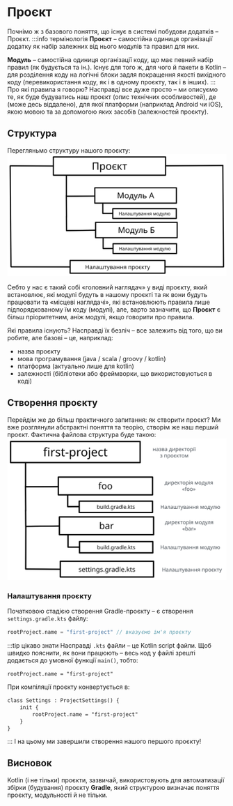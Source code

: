 # Проєкт
Почнімо ж з базового поняття, що існує в системі побудови додатків – Проєкт.
:::info термінологія
**Проєкт** – самостійна одиниця організації додатку як набір залежних від нього модулів та правил для них.

**Модуль** – самостійна одиниця організації коду, що має певний набір правил (як будується та ін.). Існує для того ж,
для чого й пакети в Kotlin – для розділення коду на логічні блоки задля покращення якості вихідного коду 
(перевикористання коду, як і в одному проєкту, так і в інших).
:::
Про які правила я говорю? Насправді все дуже просто – ми описуємо те, як буде будуватись наш проєкт (опис технічних особливостей),
де (може десь віддалено), для якої платформи (наприклад Android чи iOS), якою мовою та за допомогою яких 
засобів (залежностей проєкту).

## Структура
Перегляньмо структуру нашого проєкту:
![структура проєкту](images/gradle-project-structure.svg#invert)

Себто у нас є такий собі «головний наглядач» у виді проєкту, який встановлює, які модулі будуть в нашому проєкті
та як вони будуть працювати та «місцеві наглядачі», які встановлюють правила лише підпорядкованому їм коду (модулі),
але, варто зазначити, що **Проєкт** є більш пріоритетним, аніж модулі, якщо говорити про правила.

Які правила існують? Насправді їх безліч – все залежить від того, що ви робите, але базові – це, наприклад:
- назва проєкту
- мова програмування (java / scala / groovy / kotlin)
- платформа (актуально лише для kotlin)
- залежності (бібліотеки або фреймворки, що використовуються в коді)

## Створення проєкту
Перейдім же до більш практичного запитання: як створити проєкт? Ми вже розглянули абстрактні поняття та теорію, створім же
наш перший проєкт. Фактична файлова структура буде такою:
![файлова структура проєкту](images/gradle-project-file-structure.svg#invert)

### Налаштування проєкту
Початковою стадією створення Gradle-проєкту – є створення `settings.gradle.kts` файлу:
```kotlin title="first-project/settings.gradle.kts"
rootProject.name = "first-project" // вказуємо ім'я проєкту
```
:::tip цікаво знати
Насправді `.kts` файли – це Kotlin script файли. Щоб швидко пояснити, як вони працюють – весь код у файлі зрешті
додається до умовної функції `main()`, тобто:
```title="first-project/settings.gradle.kts"
rootProject.name = "first-project"
```
При компіляції проєкту конвертується в:
```title="first-project/Settings.kt"
class Settings : ProjectSettings() {
    init {
        rootProject.name = "first-project"
    }
}
```
:::
І на цьому ми завершили створення нашого першого проєкту!
## Висновок
Kotlin (і не тільки) проєкти, зазвичай, використовують для автоматизації збірки (будування) проєкту **Gradle**,
який структурою визначає поняття проєкту, модульності й не тільки.
